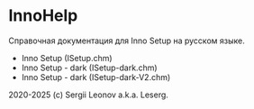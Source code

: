 # InnoHelp
Справочная документация для Inno Setup на русском языке.

+ Inno Setup (ISetup.chm)
+ Inno Setup - dark (ISetup-dark.chm)
+ Inno Setup - dark (ISetup-dark-V2.chm)

2020-2025 (c) Sergii Leonov a.k.a. Leserg.

